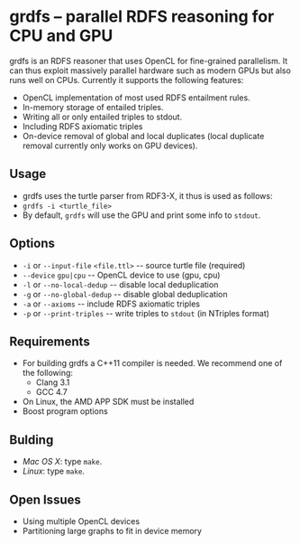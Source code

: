grdfs &ndash; parallel RDFS reasoning for CPU and GPU
================================================

grdfs is an RDFS reasoner that uses OpenCL for fine-grained parallelism.
It can thus exploit massively parallel hardware such as modern GPUs but also
runs well on CPUs.
Currently it supports the following features:

* OpenCL implementation of most used RDFS entailment rules.
* In-memory storage of entailed triples.
* Writing all or only entailed triples to stdout.
* Including RDFS axiomatic triples
* On-device removal of global and local duplicates 
  (local duplicate removal currently only works on GPU devices).

Usage
-----
* grdfs uses the turtle parser from RDF3-X, it thus is used as follows:
* `grdfs -i <turtle_file>`
* By default, `grdfs` will use the GPU and print some info to `stdout`.

Options
-------
* `-i` or `--input-file` `<file.ttl>` -- source turtle file (required)
* `--device` `gpu|cpu` -- OpenCL device to use (gpu, cpu)
* `-l` or `--no-local-dedup` -- disable local deduplication
* `-g` or `--no-global-dedup` -- disable global deduplication
* `-a` or `--axioms` -- include RDFS axiomatic triples
* `-p` or `--print-triples` -- write triples to `stdout` (in NTriples format)

Requirements
------------
* For building grdfs a C++11 compiler is needed. We recommend one of the following:
    * Clang 3.1
    * GCC 4.7
* On Linux, the AMD APP SDK must be installed
* Boost program options

Bulding
-------
* _Mac OS X_: type `make`.
* _Linux_: type `make`.


Open Issues
-----------
* Using multiple OpenCL devices
* Partitioning large graphs to fit in device memory

